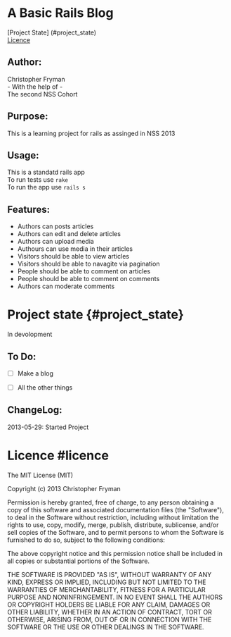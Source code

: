 A Basic Rails Blog
==================

[Project State] (#project_state) <br>
[Licence](#licence) <br>


Author:
-------

Christopher Fryman <br>
\- With the help of - <br>
The second NSS Cohort <br>


Purpose:
--------

This is a learning project for rails as assinged in NSS 2013


Usage:
------

This is a standatd rails app <br>
To run tests use `rake` <br>
To run the app use `rails s` <br>


Features:
---------

* Authors can posts articles
* Authors can edit and delete articles
* Authors can upload media
* Authours can use media in their articles
* Visitors should be able to view articles
* Visitors should be able to navagite via pagination
* People should be able to comment on articles
* People should be able to comment on comments
* Authors can moderate comments


Project state {#project_state}
=============

In devolopment


To Do:
------

- [ ] Make a blog
- [ ] All the other things


ChangeLog:
----------

2013-05-29: Started Project


Licence #licence
=======

The MIT License (MIT)

Copyright (c) 2013 Christopher Fryman

Permission is hereby granted, free of charge, to any person obtaining a copy
of this software and associated documentation files (the "Software"), to deal
in the Software without restriction, including without limitation the rights
to use, copy, modify, merge, publish, distribute, sublicense, and/or sell
copies of the Software, and to permit persons to whom the Software is
furnished to do so, subject to the following conditions:

The above copyright notice and this permission notice shall be included in
all copies or substantial portions of the Software.

THE SOFTWARE IS PROVIDED "AS IS", WITHOUT WARRANTY OF ANY KIND, EXPRESS OR
IMPLIED, INCLUDING BUT NOT LIMITED TO THE WARRANTIES OF MERCHANTABILITY,
FITNESS FOR A PARTICULAR PURPOSE AND NONINFRINGEMENT. IN NO EVENT SHALL THE
AUTHORS OR COPYRIGHT HOLDERS BE LIABLE FOR ANY CLAIM, DAMAGES OR OTHER
LIABILITY, WHETHER IN AN ACTION OF CONTRACT, TORT OR OTHERWISE, ARISING FROM,
OUT OF OR IN CONNECTION WITH THE SOFTWARE OR THE USE OR OTHER DEALINGS IN
THE SOFTWARE.

